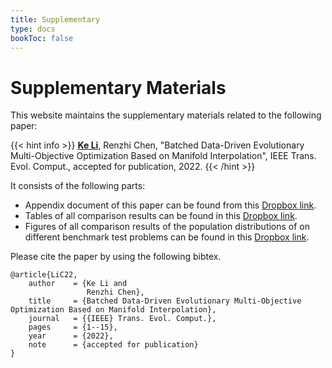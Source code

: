 ```yaml
---
title: Supplementary
type: docs
bookToc: false
---
```


# Supplementary Materials

This website maintains the supplementary materials related to the following paper:

{{< hint info >}}
**<ins>Ke Li</ins>**, Renzhi Chen, "Batched Data-Driven Evolutionary Multi-Objective Optimization Based on Manifold Interpolation", IEEE Trans. Evol. Comput., accepted for publication, 2022.
{{< /hint >}}

It consists of the following parts:
- Appendix document of this paper can be found from this [Dropbox link](https://www.dropbox.com/s/d3hpfgc06vzf3hz/main.pdf?dl=0).
- Tables of all comparison results can be found in this [Dropbox link](https://www.dropbox.com/s/jhiitzrr6aczroi/tables.pdf?dl=0).
- Figures of all comparison results of the population distributions of on different benchmark test problems can be found in this [Dropbox link](https://www.dropbox.com/s/xqhexkxyqkowbmx/pop_plots.pdf?dl=0).

Please cite the paper by using the following bibtex.
```
@article{LiC22,
    author    = {Ke Li and
                 Renzhi Chen},
    title     = {Batched Data-Driven Evolutionary Multi-Objective Optimization Based on Manifold Interpolation},
    journal   = {{IEEE} Trans. Evol. Comput.},
    pages     = {1--15},
    year      = {2022},
    note      = {accepted for publication}
}
```

